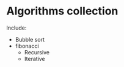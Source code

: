 Algorithms collection
=====================

Include:
- Bubble sort
- fibonacci
	- Recursive
	- Iterative

